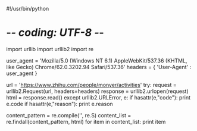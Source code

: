 #!/usr/bin/python
# -*- coding: UTF-8 -*-
import urllib
import urllib2
import re



user_agent = 'Mozilla/5.0 (Windows NT 6.1) AppleWebKit/537.36 (KHTML, like Gecko) Chrome/62.0.3202.94 Safari/537.36'
headers = { 'User-Agent' : user_agent }
 

url = 'https://www.zhihu.com/people/monyer/activities'
try:
    request = urllib2.Request(url, headers=headers)
    response = urllib2.urlopen(request)
    html = response.read()
except urllib2.URLError, e:
    if hasattr(e,"code"):
        print e.code
    if hasattr(e,"reason"):
        print e.reason

content_pattern = re.compile('', re.S)
content_list = re.findall(content_pattern, html)
for item in content_list:
    print item
